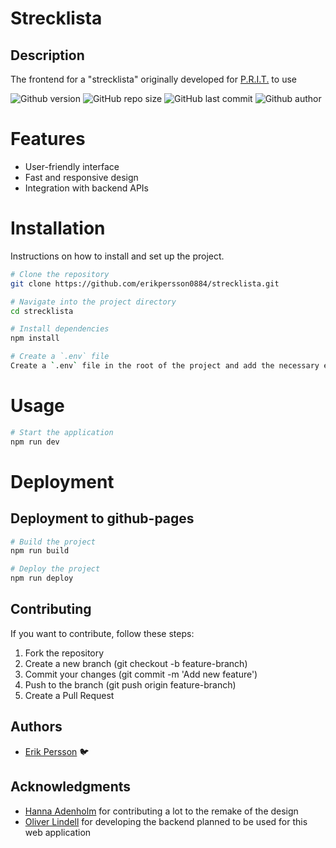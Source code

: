 # Strecklista

## Description 

The frontend for a "strecklista" originally developed for <a href="https://prit.chalmers.it/">P.R.I.T.</a> to use

![Github version](https://img.shields.io/badge/version-0.0.0-darkblue?style=flat-square)
![GitHub repo size](https://img.shields.io/github/repo-size/erikpersson0884/strecklista?color=blue&style=flat-square)
![GitHub last commit](https://img.shields.io/github/last-commit/erikpersson0884/strecklista?color=darkgreen&style=flat-square) 
<a style="text-decoration: none !important; display:inline;" href="https://github.com/erikpersson0884">![Github author](https://img.shields.io/badge/Author-erikpersson0884-darkred?style=flat-square)</a>



# Features
- User-friendly interface
- Fast and responsive design
- Integration with backend APIs

# Installation
Instructions on how to install and set up the project.

```sh
# Clone the repository
git clone https://github.com/erikpersson0884/strecklista.git

# Navigate into the project directory
cd strecklista

# Install dependencies
npm install

# Create a `.env` file
Create a `.env` file in the root of the project and add the necessary environment variables. You may use copy the .env.example file

```

# Usage

```sh
# Start the application
npm run dev

```

# Deployment

## Deployment to github-pages

```sh
# Build the project
npm run build

# Deploy the project
npm run deploy
```


<!-- # Configuration
Any necessary environment variables or configuration steps. -->


## Contributing

If you want to contribute, follow these steps:

1. Fork the repository
2. Create a new branch (git checkout -b feature-branch)
3. Commit your changes (git commit -m 'Add new feature')
4. Push to the branch (git push origin feature-branch)
5. Create a Pull Request

<!-- ## Licence -->

## Authors 
- <a href="https://erikpersson0884.github.io/portfolio">Erik Persson</a> 🐦

## Acknowledgments
- <a href="https://github.com/Adenholm">Hanna Adenholm</a> for contributing a lot to the remake of the design
- <a href="https://github.com/olillin">Oliver Lindell</a> for developing the backend planned to be used for this web application
